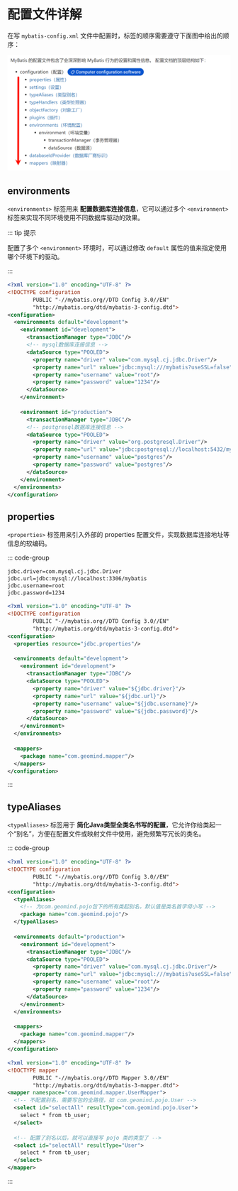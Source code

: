 # 配置文件详解

在写 `mybatis-config.xml` 文件中配置时，标签的顺序需要遵守下面图中给出的顺序：

![xml 约束](.\assets\xml约束.png)



## environments

`<environments>` 标签用来 **配置数据库连接信息**，它可以通过多个 `<environment>` 标签来实现不同环境使用不同数据库驱动的效果。

::: tip 提示

配置了多个 `<environment>` 环境时，可以通过修改 `default` 属性的值来指定使用哪个环境下的驱动。

:::

```xml [mybatis-config.xml] {6,7,18}
<?xml version="1.0" encoding="UTF-8" ?>
<!DOCTYPE configuration
        PUBLIC "-//mybatis.org//DTD Config 3.0//EN"
        "http://mybatis.org/dtd/mybatis-3-config.dtd">
<configuration>
  <environments default="development">
    <environment id="development">
      <transactionManager type="JDBC"/>
      <!-- mysql数据库连接信息 -->
      <dataSource type="POOLED">
        <property name="driver" value="com.mysql.cj.jdbc.Driver"/>
        <property name="url" value="jdbc:mysql:///mybatis?useSSL=false"/>
        <property name="username" value="root"/>
        <property name="password" value="1234"/>
      </dataSource>
    </environment>

    <environment id="production">
      <transactionManager type="JDBC"/>
      <!-- postgresql数据库连接信息 -->
      <dataSource type="POOLED">
        <property name="driver" value="org.postgresql.Driver"/>
        <property name="url" value="jdbc:postgresql://localhost:5432/mybatis"/>
        <property name="username" value="postgres"/>
        <property name="password" value="postgres"/>
      </dataSource>
    </environment>
  </environments>
</configuration>
```



## properties

`<properties>` 标签用来引入外部的 properties 配置文件，实现数据库连接地址等信息的软编码。

::: code-group

```properties [jdbc.properties]
jdbc.driver=com.mysql.cj.jdbc.Driver
jdbc.url=jdbc:mysql://localhost:3306/mybatis
jdbc.username=root
jdbc.password=1234
```

```xml [mybatis-config.xml] {6,12-15}
<?xml version="1.0" encoding="UTF-8" ?>
<!DOCTYPE configuration
        PUBLIC "-//mybatis.org//DTD Config 3.0//EN"
        "http://mybatis.org/dtd/mybatis-3-config.dtd">
<configuration>
  <properties resource="jdbc.properties"/>

  <environments default="development">
    <environment id="development">
      <transactionManager type="JDBC"/>
      <dataSource type="POOLED">
        <property name="driver" value="${jdbc.driver}"/>
        <property name="url" value="${jdbc.url}"/>
        <property name="username" value="${jdbc.username}"/>
        <property name="password" value="${jdbc.password}"/>
      </dataSource>
    </environment>
  </environments>

  <mappers>
    <package name="com.geomind.mapper"/>
  </mappers>
</configuration>
```

:::



## typeAliases

`<typeAliases>` 标签用于 **简化Java类型全类名书写的配置**，它允许你给类起一个“别名”，方便在配置文件或映射文件中使用，避免频繁写冗长的类名。

::: code-group

```xml [mybatis-config.xml] {6-9}
<?xml version="1.0" encoding="UTF-8" ?>
<!DOCTYPE configuration
        PUBLIC "-//mybatis.org//DTD Config 3.0//EN"
        "http://mybatis.org/dtd/mybatis-3-config.dtd">
<configuration>
  <typeAliases>
    <!-- 为com.geomind.pojo包下的所有类起别名，默认值是类名首字母小写 -->
    <package name="com.geomind.pojo"/>
  </typeAliases>

  <environments default="production">
    <environment id="development">
      <transactionManager type="JDBC"/>
      <dataSource type="POOLED">
        <property name="driver" value="com.mysql.cj.jdbc.Driver"/>
        <property name="url" value="jdbc:mysql:///mybatis?useSSL=false"/>
        <property name="username" value="root"/>
        <property name="password" value="1234"/>
      </dataSource>
    </environment>
  </environments>

  <mappers>
    <package name="com.geomind.mapper"/>
  </mappers>
</configuration>
```

```xml [userMapper.xml] {7,12}
<?xml version="1.0" encoding="UTF-8" ?>
<!DOCTYPE mapper
        PUBLIC "-//mybatis.org//DTD Mapper 3.0//EN"
        "http://mybatis.org/dtd/mybatis-3-mapper.dtd">
<mapper namespace="com.geomind.mapper.UserMapper">
  <!-- 不配置别名，需要写包的全路径，如 com.geomind.pojo.User -->
  <select id="selectAll" resultType="com.geomind.pojo.User">
    select * from tb_user;
  </select>

  <!-- 配置了别名以后，就可以直接写 pojo 类的类型了 -->
  <select id="selectAll" resultType="User">
    select * from tb_user;
  </select>
</mapper>
```

:::

